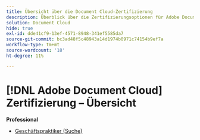 ```yaml
---
title: Übersicht über die Document Cloud-Zertifizierung
description: Überblick über die Zertifizierungsoptionen für Adobe Document Cloud
solution: Document Cloud
hide: true
exl-id: dde41cf9-13ef-4571-8948-341ef5585da7
source-git-commit: bc3ad48f5c48943a14d1974b0971c74154b9ef7a
workflow-type: tm+mt
source-wordcount: '18'
ht-degree: 11%

---
```


# [!DNL Adobe Document Cloud] Zertifizierung – Übersicht

**Professional**

* [Geschäftspraktiker (Suche)](/help/certifications/adc/adc-p-business.md) <!--AD0-D106-->



